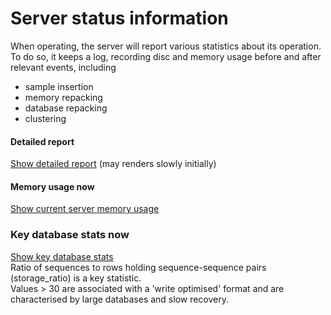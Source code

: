 Server status information
=========================
When operating, the server will report various statistics about its operation.  
To do so, it keeps a log, recording disc and memory usage before and after relevant events, including  
- sample insertion  
- memory repacking  
- database repacking  
- clustering

#### Detailed report
[Show detailed report](/api/v2/monitor)  (may renders slowly initially)

#### Memory usage now
[Show current server memory usage](/api/v2/server_memory_usage/1/html) 

### Key database stats now
[Show key database stats](/api/v2/server_database_usage/1)   
Ratio of sequences to rows holding sequence-sequence pairs (storage_ratio) is a key statistic.   
Values > 30 are associated with a 'write optimised' format and are characterised by large databases and slow recovery.

